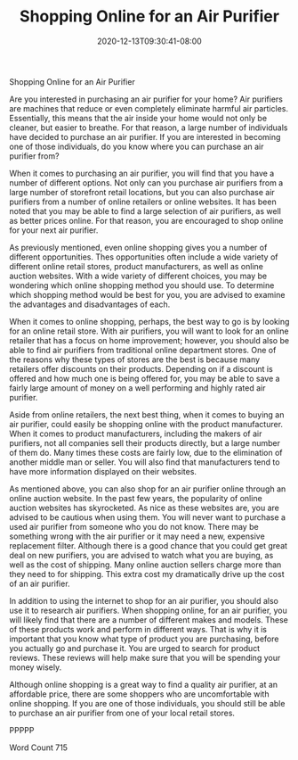 ﻿---
title: "Shopping Online for an Air Purifier"
date: 2020-12-13T09:30:41-08:00
description: "Air Purifiers Tips for Web Success"
featured_image: "/images/Air Purifiers.jpg"
tags: ["Air Purifiers"]
---

Shopping Online for an Air Purifier 

Are you interested in purchasing an air purifier for your home?  Air purifiers are machines that reduce or even completely eliminate harmful air particles.  Essentially, this means that the air inside your home would not only be cleaner, but easier to breathe. For that reason, a large number of individuals have decided to purchase an air purifier.  If you are interested in becoming one of those individuals, do you know where you can purchase an air purifier from?

When it comes to purchasing an air purifier, you will find that you have a number of different options.  Not only can you purchase air purifiers from a large number of storefront retail locations, but you can also purchase air purifiers from a number of online retailers or online websites.  It has been noted that you may be able to find a large selection of air purifiers, as well as better prices online.  For that reason, you are encouraged to shop online for your next air purifier.

As previously mentioned, even online shopping gives you a number of different opportunities. Thes opportunities often include a wide variety of different online retail stores, product manufacturers, as well as online auction websites.  With a wide variety of different choices, you may be wondering which online shopping method you should use. To determine which shopping method would be best for you, you are advised to examine the advantages and disadvantages of each.

When it comes to online shopping, perhaps, the best way to go is by looking for an online retail store. With air purifiers, you will want to look for an online retailer that has a focus on home improvement; however, you should also be able to find air purifiers from traditional online department stores.  One of the reasons why these types of stores are the best is because many retailers offer discounts on their products.  Depending on if a discount is offered and how much one is being offered for, you may be able to save a fairly large amount of money on a well performing and highly rated air purifier.

Aside from online retailers, the next best thing, when it comes to buying an air purifier, could easily be shopping online with the product manufacturer. When it comes to product manufacturers, including the makers of air purifiers, not all companies sell their products directly, but a large number of them do. Many times these costs are fairly low, due to the elimination of another middle man or seller.  You will also find that manufacturers tend to have more information displayed on their websites.

As mentioned above, you can also shop for an air purifier online through an online auction website. In the past few years, the popularity of online auction websites has skyrocketed.  As nice as these websites are, you are advised to be cautious when using them. You will never want to purchase a used air purifier from someone who you do not know. There may be something wrong with the air purifier or it may need a new, expensive replacement filter.  Although there is a good chance that you could get great deal on new purifiers, you are advised to watch what you are buying, as well as the cost of shipping. Many online auction sellers charge more than they need to for shipping. This extra cost my dramatically drive up the cost of an air purifier.

In addition to using the internet to shop for an air purifier, you should also use it to research air purifiers.  When shopping online, for an air purifier, you will likely find that there are a number of different makes and models. These of these products work and perform in different ways.  That is why it is important that you know what type of product you are purchasing, before you actually go and purchase it.  You are urged to search for product reviews. These reviews will help make sure that you will be spending your money wisely.

Although online shopping is a great way to find a quality air purifier, at an affordable price, there are some shoppers who are uncomfortable with online shopping. If you are one of those individuals, you should still be able to purchase an air purifier from one of your local retail stores.

PPPPP

Word Count 715

